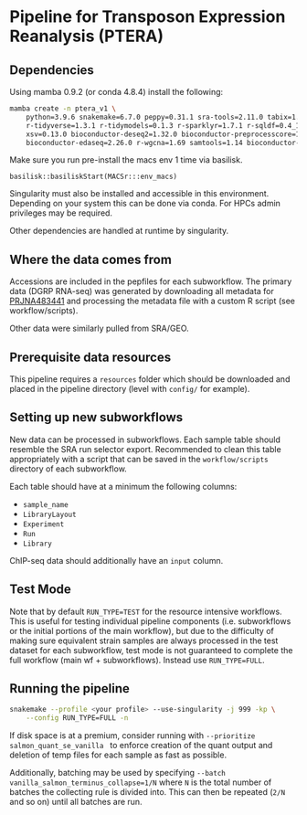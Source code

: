 # Pipeline for Transposon Expression Reanalysis (PTERA)

## Dependencies

Using mamba 0.9.2 (or conda 4.8.4) install the following:

```bash
mamba create -n ptera_v1 \
	python=3.9.6 snakemake=6.7.0 peppy=0.31.1 sra-tools=2.11.0 tabix=1.11 \
	r-tidyverse=1.3.1 r-tidymodels=0.1.3 r-sparklyr=1.7.1 r-sqldf=0.4_11 \
	xsv=0.13.0 bioconductor-deseq2=1.32.0 bioconductor-preprocesscore=1.54.0 \
	bioconductor-edaseq=2.26.0 r-wgcna=1.69 samtools=1.14 bioconductor-macsr=1.2.0
```

Make sure you run pre-install the macs env 1 time via basilisk.

```
basilisk::basiliskStart(MACSr:::env_macs)
```

Singularity must also be installed and accessible in this environment. Depending on
your system this can be done via conda. For HPCs admin privileges may be required.

Other dependencies are handled at runtime by singularity.

## Where the data comes from

Accessions are included in the pepfiles for each subworkflow. The primary data (DGRP RNA-seq) was
generated by downloading all metadata for [PRJNA483441](https://www.ncbi.nlm.nih.gov/Traces/study/?acc=PRJNA483441&o=acc_s%3Aa#)
and processing the metadata file with a custom R script (see workflow/scripts).

Other data were similarly pulled from SRA/GEO.

## Prerequisite data resources

This pipeline requires a `resources` folder which should be downloaded and placed in the
pipeline directory (level with `config/` for example).

## Setting up new subworkflows

New data can be processed in subworkflows. Each sample table should resemble
the SRA run selector export. Recommended to clean this table appropriately with a script
that can be saved in the `workflow/scripts` directory of each subworkflow.

Each table should have at a minimum the following columns:

- `sample_name`
- `LibraryLayout`
- `Experiment`
- `Run`
- `Library`

ChIP-seq data should additionally have an `input` column.

## Test Mode

Note that by default `RUN_TYPE=TEST` for the resource intensive workflows. This is useful for testing individual pipeline
components (i.e. subworkflows or the initial portions of the main workflow), but due to
the difficulty of making sure equivalent strain samples are always processed in the
test dataset for each subworkflow, test mode is not guaranteed to complete the full workflow
(main wf + subworkflows). Instead use `RUN_TYPE=FULL`.

## Running the pipeline

```bash
snakemake --profile <your profile> --use-singularity -j 999 -kp \
	--config RUN_TYPE=FULL -n
```

If disk space is at a premium, consider running with `--prioritize salmon_quant_se_vanilla `
to enforce creation of the quant output and deletion of temp files for each sample as fast as possible.

Additionally, batching may be used by specifying `--batch vanilla_salmon_terminus_collapse=1/N`
where `N` is the total number of batches the collecting rule is divided into.
This can then be repeated (`2/N` and so on) until all batches are run.
